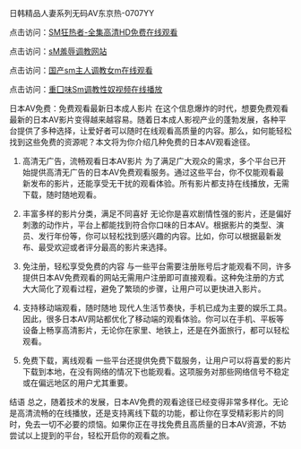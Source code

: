 日韩精品人妻系列无码AV东京热-0707YY

点击访问：<a href="https://gfd-5xg.pages.dev/">SM狂热者-全集高清HD免费在线观看</a>

点击访问：<a href="https://fdhf-454.pages.dev/">sM羞辱调教网站</a>

点击访问：<a href="https://bered.pages.dev/">国产sm主人调教女m在线观看</a>

点击访问：<a href="https://rtj-3zo.pages.dev/">重囗味Sm调教性奴视频在线播放</a>

日本AV免费：免费观看最新日本成人影片
在这个信息爆炸的时代，想要免费观看最新的日本AV影片变得越来越容易。随着日本成人影视产业的蓬勃发展，各种平台提供了多种选择，让爱好者可以随时在线观看高质量的内容。那么，如何能轻松找到这些免费的资源呢？本文将为你介绍几种免费的日本AV观看途径。

1. 高清无广告，流畅观看日本AV影片
为了满足广大观众的需求，多个平台已开始提供高清无广告的日本AV免费观看服务。通过这些平台，你不仅能观看最新发布的影片，还能享受无干扰的观看体验。所有影片都支持在线播放，无需下载，随时随地观看。

2. 丰富多样的影片分类，满足不同喜好
无论你是喜欢剧情性强的影片，还是偏好刺激的动作片，平台上都能找到符合你口味的日本AV。根据影片的类型、演员、发行年份等，你可以轻松找到感兴趣的内容。比如，你可以根据最新发布、最受欢迎或者评分最高的影片来选择。

3. 免注册，轻松享受免费的内容
与一些平台需要注册账号后才能观看不同，许多提供日本AV免费观看的网站无需用户注册即可直接观看。这种免注册的方式大大简化了观看过程，避免了繁琐的步骤，让用户可以更快进入影片。

4. 支持移动端观看，随时随地
现代人生活节奏快，手机已成为主要的娱乐工具。因此，很多日本AV网站都优化了移动端的观看体验。你可以在手机、平板等设备上畅享高清影片，无论你在家里、地铁上，还是在外面旅行，都可以轻松观看。

5. 免费下载，离线观看
一些平台还提供免费下载服务，让用户可以将喜爱的影片下载到本地，在没有网络的情况下也能观看。这项服务对那些网络信号不稳定或在偏远地区的用户尤其重要。

结语
总之，随着技术的发展，日本AV免费的观看途径已经变得非常多样化。无论是高清流畅的在线播放，还是支持离线下载的功能，都让你在享受精彩影片的同时，免去一切不必要的烦恼。如果你正在寻找免费且高质量的日本AV资源，不妨尝试以上提到的平台，轻松开启你的观看之旅。

<span style="display:none;">[Canonical link]( https://github.com/nie20250707/nie20250707 ）</span>
